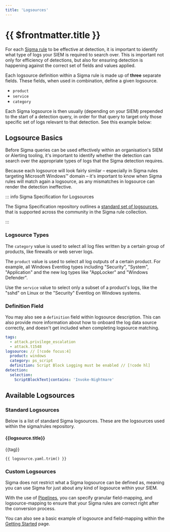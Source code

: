 ```yaml
---
title: 'Logsources'
---
```


# {{ $frontmatter.title }}

For each [Sigma rule](/docs/basics/rules.md) to be effective at detection, it is important to identify what type of logs your SIEM is required to search over. This is important not only for efficiency of detections, but also for ensuring detection is happening against the correct set of fields and values applied.

Each logsource definition within a Sigma rule is made up of **three** separate fields. These fields, when used in combination, define a given logsource.

- `product`
- `service`
- `category`

Each Sigma logsource is then usually (depending on your SIEM) prepended to the start of a detection query, in order for that query to target only those specific set of logs relevant to that detection. See this example below:

## Logsource Basics

Before Sigma queries can be used effectively within an organisation's SIEM or Alerting tooling, it's important to identify whether the detection can search over the appropriate types of logs that the Sigma detection requires.

Because each logsource will look fairly similar – especially in Sigma rules targeting Microsoft Windows&trade; domain – it's important to know when Sigma rules will match again a logsource, as any mismatches in logsource can render the detection ineffective.

::: info Sigma Specification for Logsources

The Sigma Specification repository outlines a [standard set of logsources](https://github.com/SigmaHQ/sigma-specification/blob/main/Taxonomy_specification.md#log-sources), that is supported across the community in the Sigma rule collection.

:::

### Logsource Types

The `category` value is used to select all log files written by a certain group of products, like firewalls or web server logs.

The `product` value is used to select all log outputs of a certain product. For example, all Windows Eventlog types including "Security", "System", "Application" and the new log types like "AppLocker" and "Windows Defender".

Use the `service` value to select only a subset of a product's logs, like the "sshd" on Linux or the "Security" Eventlog on Windows systems.

### Definition Field

You may also see a `definition` field within logsource description. This can also provide more information about how to onboard the log data source correctly, and doesn't get included when completing logsource matching.

```yaml
tags:
  - attack.privilege_escalation
  - attack.t1548
logsource: // [!code focus:4]
  product: windows
  category: ps_script
  definition: Script Block Logging must be enabled // [!code hl]
detection:
  selection:
    ScriptBlockText|contains: 'Invoke-Nightmare'
```

## Available Logsources

### Standard Logsources

Below is a list of standard Sigma logsources. These are the logsources used within the sigma/rules repository.

<!--suppress ES6UnusedImports -->
<script setup>
import PipelinesBox from "/.vitepress/theme/components/Boxes/PipelinesBox.vue";
import {reactive, onMounted} from "vue"; 
import { data } from '/.vitepress/theme/lib/logsources.v2.data'; 
import {withBase} from "vitepress";

</script>

<div v-for="logsource in data.logsources ?? []" class="">

<h4 id="" class="truncate">{{logsource.title}}</h4>

[//]: # (<span class="truncate overflow-hidden">)
<Badge type="info" v-for="tag in logsource.tags">{{tag}}</Badge>

[//]: # (</span>)

```yaml-vue
{{ logsource.yaml.trim() }}
```

</div>

### Custom Logsources

Sigma does not restrict what a Sigma logsource can be defined as, meaning you can use Sigma for just about any kind of logsource within your SIEM.

With the use of [Pipelines](/docs/digging-deeper/pipelines), you can specify granular field-mapping, and logsource-mapping to ensure that your Sigma rules are correct right after the conversion process.

<a :href="withBase('/docs/digging-deeper/pipelines')">
<PipelinesBox />
</a>

You can also see a basic example of logsource and field-mapping within the [Getting Started](/docs/guide/getting-started.html#custom-field-source-mapping) page.


